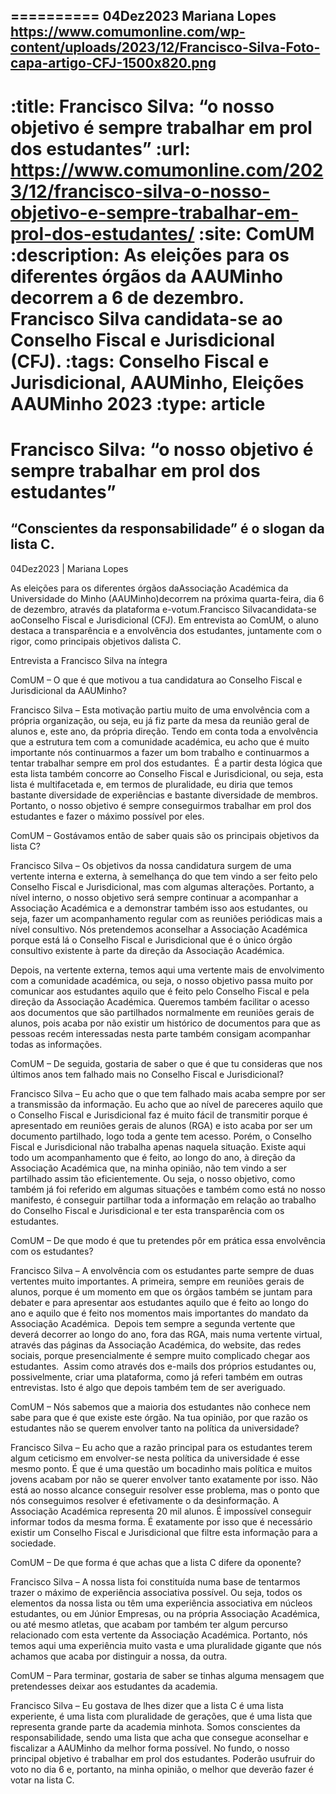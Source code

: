 
==========
04Dez2023
Mariana Lopes
https://www.comumonline.com/wp-content/uploads/2023/12/Francisco-Silva-Foto-capa-artigo-CFJ-1500x820.png
---
:title: Francisco Silva: “o nosso objetivo é sempre trabalhar em prol dos estudantes”
:url: https://www.comumonline.com/2023/12/francisco-silva-o-nosso-objetivo-e-sempre-trabalhar-em-prol-dos-estudantes/
:site: ComUM
:description: As eleições para os diferentes órgãos da AAUMinho decorrem a 6 de dezembro. Francisco Silva candidata-se ao Conselho Fiscal e Jurisdicional (CFJ).
:tags: Conselho Fiscal e Jurisdicional, AAUMinho, Eleições AAUMinho 2023
:type: article
==========


# **Francisco Silva: “o nosso objetivo é sempre trabalhar em prol dos estudantes”**

## “Conscientes da responsabilidade” é o slogan da lista C.

04Dez2023 | Mariana Lopes

As eleições para os diferentes órgãos daAssociação Académica da Universidade do Minho (AAUMinho)decorrem na próxima quarta-feira, dia 6 de dezembro, através da plataforma e-votum.Francisco Silvacandidata-se aoConselho Fiscal e Jurisdicional (CFJ). Em entrevista ao ComUM, o aluno destaca a transparência e a envolvência dos estudantes, juntamente com o rigor, como principais objetivos dalista C.

Entrevista a Francisco Silva na íntegra



ComUM – O que é que motivou a tua candidatura ao Conselho Fiscal e Jurisdicional da AAUMinho?

Francisco Silva – Esta motivação partiu muito de uma envolvência com a própria organização, ou seja, eu já fiz parte da mesa da reunião geral de alunos e, este ano, da própria direção. Tendo em conta toda a envolvência que a estrutura tem com a comunidade académica, eu acho que é muito importante nós continuarmos a fazer um bom trabalho e continuarmos a tentar trabalhar sempre em prol dos estudantes.  É a partir desta lógica que esta lista também concorre ao Conselho Fiscal e Jurisdicional, ou seja, esta lista é multifacetada e, em termos de pluralidade, eu diria que temos bastante diversidade de experiências e bastante diversidade de membros. Portanto, o nosso objetivo é sempre conseguirmos trabalhar em prol dos estudantes e fazer o máximo possível por eles.

ComUM – Gostávamos então de saber quais são os principais objetivos da lista C?

Francisco Silva – Os objetivos da nossa candidatura surgem de uma vertente interna e externa, à semelhança do que tem vindo a ser feito pelo Conselho Fiscal e Jurisdicional, mas com algumas alterações. Portanto, a nível interno, o nosso objetivo será sempre continuar a acompanhar a Associação Académica e a demonstrar também isso aos estudantes, ou seja, fazer um acompanhamento regular com as reuniões periódicas mais a nível consultivo. Nós pretendemos aconselhar a Associação Académica porque está lá o Conselho Fiscal e Jurisdicional que é o único órgão consultivo existente à parte da direção da Associação Académica.

Depois, na vertente externa, temos aqui uma vertente mais de envolvimento com a comunidade académica, ou seja, o nosso objetivo passa muito por comunicar aos estudantes aquilo que é feito pelo Conselho Fiscal e pela direção da Associação Académica. Queremos também facilitar o acesso aos documentos que são partilhados normalmente em reuniões gerais de alunos, pois acaba por não existir um histórico de documentos para que as pessoas recém interessadas nesta parte também consigam acompanhar todas as informações.

ComUM – De seguida, gostaria de saber o que é que tu consideras que nos últimos anos tem falhado mais no Conselho Fiscal e Jurisdicional?

Francisco Silva – Eu acho que o que tem falhado mais acaba sempre por ser a transmissão da informação. Eu acho que ao nível de pareceres aquilo que o Conselho Fiscal e Jurisdicional faz é muito fácil de transmitir porque é apresentado em reuniões gerais de alunos (RGA) e isto acaba por ser um documento partilhado, logo toda a gente tem acesso. Porém, o Conselho Fiscal e Jurisdicional não trabalha apenas naquela situação. Existe aqui todo um acompanhamento que é feito, ao longo do ano, à direção da Associação Académica que, na minha opinião, não tem vindo a ser partilhado assim tão eficientemente. Ou seja, o nosso objetivo, como também já foi referido em algumas situações e também como está no nosso manifesto, é conseguir partilhar toda a informação em relação ao trabalho do Conselho Fiscal e Jurisdicional e ter esta transparência com os estudantes.

ComUM – De que modo é que tu pretendes pôr em prática essa envolvência com os estudantes?

Francisco Silva – A envolvência com os estudantes parte sempre de duas vertentes muito importantes. A primeira, sempre em reuniões gerais de alunos, porque é um momento em que os órgãos também se juntam para debater e para apresentar aos estudantes aquilo que é feito ao longo do ano e aquilo que é feito nos momentos mais importantes do mandato da Associação Académica.  Depois tem sempre a segunda vertente que deverá decorrer ao longo do ano, fora das RGA, mais numa vertente virtual, através das páginas da Associação Académica, do website, das redes sociais, porque presencialmente é sempre muito complicado chegar aos estudantes.  Assim como através dos e-mails dos próprios estudantes ou, possivelmente, criar uma plataforma, como já referi também em outras entrevistas. Isto é algo que depois também tem de ser averiguado.

ComUM – Nós sabemos que a maioria dos estudantes não conhece nem sabe para que é que existe este órgão. Na tua opinião, por que razão os estudantes não se querem envolver tanto na política da universidade?

Francisco Silva – Eu acho que a razão principal para os estudantes terem algum ceticismo em envolver-se nesta política da universidade é esse mesmo ponto. É que é uma questão um bocadinho mais política e muitos jovens acabam por não se querer envolver tanto exatamente por isso. Não está ao nosso alcance conseguir resolver esse problema, mas o ponto que nós conseguimos resolver é efetivamente o da desinformação. A Associação Académica representa 20 mil alunos. É impossível conseguir informar todos da mesma forma. É exatamente por isso que é necessário existir um Conselho Fiscal e Jurisdicional que filtre esta informação para a sociedade.

ComUM – De que forma é que achas que a lista C difere da oponente?

Francisco Silva – A nossa lista foi constituída numa base de tentarmos trazer o máximo de experiência associativa possível. Ou seja, todos os elementos da nossa lista ou têm uma experiência associativa em núcleos estudantes, ou em Júnior Empresas, ou na própria Associação Académica, ou até mesmo atletas, que acabam por também ter algum percurso relacionado com esta vertente da Associação Académica. Portanto, nós temos aqui uma experiência muito vasta e uma pluralidade gigante que nós achamos que acaba por distinguir a nossa, da outra.

ComUM – Para terminar, gostaria de saber se tinhas alguma mensagem que pretendesses deixar aos estudantes da academia.

Francisco Silva – Eu gostava de lhes dizer que a lista C é uma lista experiente, é uma lista com pluralidade de gerações, que é uma lista que representa grande parte da academia minhota. Somos conscientes da responsabilidade, sendo uma lista que acha que consegue aconselhar e fiscalizar a AAUMinho da melhor forma possível. No fundo, o nosso principal objetivo é trabalhar em prol dos estudantes. Poderão usufruir do voto no dia 6 e, portanto, na minha opinião, o melhor que deverão fazer é votar na lista C.

